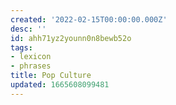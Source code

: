 ```yaml
---
created: '2022-02-15T00:00:00.000Z'
desc: ''
id: ahh71yz2younn0n8bewb52o
tags:
- lexicon
- phrases
title: Pop Culture
updated: 1665608099481
---
```

   
